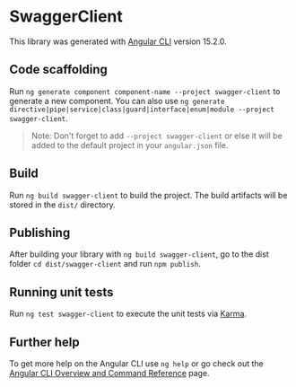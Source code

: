 # SwaggerClient

This library was generated with [Angular CLI](https://github.com/angular/angular-cli) version 15.2.0.

## Code scaffolding

Run `ng generate component component-name --project swagger-client` to generate a new component. You can also use `ng generate directive|pipe|service|class|guard|interface|enum|module --project swagger-client`.

> Note: Don't forget to add `--project swagger-client` or else it will be added to the default project in your `angular.json` file.

## Build

Run `ng build swagger-client` to build the project. The build artifacts will be stored in the `dist/` directory.

## Publishing

After building your library with `ng build swagger-client`, go to the dist folder `cd dist/swagger-client` and run `npm publish`.

## Running unit tests

Run `ng test swagger-client` to execute the unit tests via [Karma](https://karma-runner.github.io).

## Further help

To get more help on the Angular CLI use `ng help` or go check out the [Angular CLI Overview and Command Reference](https://angular.io/cli) page.
